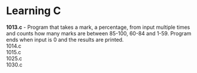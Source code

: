 # Learning C

<b>1013.c</b> - Program that takes a mark, a percentage, from input multiple times and counts how many marks are between 85-100, 60-84 and 1-59. Program ends when input is 0 and the results are printed.<br>
1014.c <br>
1015.c <br>
1025.c <br>
1030.c <br>
